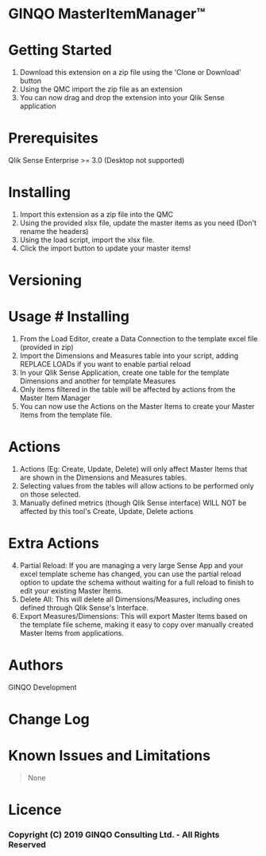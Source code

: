# GINQO MasterItemManager™


# Getting Started
1. Download this extension on a zip file using the 'Clone or Download' button
2. Using the QMC import the zip file as an extension
3. You can now drag and drop the extension into your Qlik Sense application

# Prerequisites
Qlik Sense Enterprise >= 3.0 
(Desktop not supported)


# Installing
1. Import this extension as a zip file into the QMC
2. Using the provided xlsx file, update the master items as you need (Don't rename the headers)
3. Using the load script, import the xlsx file.
4. Click the import button to update your master items!
# Versioning

# Usage	# Installing
1. From the Load Editor, create a Data Connection to the template excel file (provided in zip)
2. Import the Dimensions and Measures table into your script, adding REPLACE LOADs if you want to enable partial reload
3. In your Qlik Sense Application, create one table for the template Dimensions and another for template Measures
4. Only items filtered in the table will be affected by actions from the Master Item Manager
5. You can now use the Actions on the Master Items to create your Master Items from the template file.

# Actions	
1. Actions (Eg: Create, Update, Delete) will only affect Master Items that are shown in the Dimensions and Measures tables.	
2. Selecting values from the tables will allow actions to be performed only on those selected.	
3. Manually defined metrics (though Qlik Sense interface) WILL NOT be affected by this tool's Create, Update, Delete actions 	

 # Extra Actions	
4. Partial Reload: If you are managing a very large Sense App and your excel template scheme has changed, you can use the partial reload option to update the schema without waiting for a full reload to finish to edit your existing Master Items.	
5. Delete All: This will delete all Dimensions/Measures, including ones defined through Qlik Sense's Interface.	
6. Export Measures/Dimensions: This will export Master Items based on the template file scheme, making it easy to copy over manually created Master Items from applications.

# Authors
GINQO Development

# Change Log

# Known Issues and Limitations
> None

# Licence

### Copyright (C) 2019 GINQO Consulting Ltd. - All Rights Reserved

